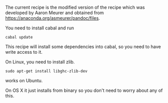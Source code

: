 The current recipe is the modified version of
the recipe which  was developed by Aaron Meurer
and obtained from https://anaconda.org/asmeurer/pandoc/files.

You need to install cabal and run

    cabal update

This recipe will install some dependencies into cabal, so you need to have
write access to it.

On Linux, you need to install zlib.

    sudo apt-get install libghc-zlib-dev

works on Ubuntu.

On OS X it just installs from binary so you don't need to worry about any of
this.
